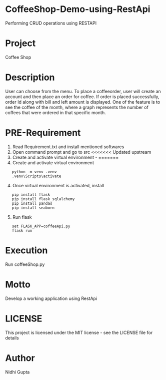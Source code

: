 # CoffeeShop-Demo-using-RestApi
Performing CRUD operations using RESTAPI

# Project
Coffee Shop

# Description
User can choose from the menu. To place a coffeeorder, user will create an account and then place an order for coffee. If order is placed successfully, order Id along with bill and left amount is displayed. One of the feature is to see the coffee of the month, where a graph represents the number of coffees that were ordered in that specific month. 

# PRE-Requirement
1. Read Requirement.txt and install mentioned softwares
2. Open command prompt and go to src
<<<<<<< Updated upstream
3. Create and activate virtual environment - 
=======
3. Create and activate virtual environment
```
   python -m venv .venv
   .venv\Scripts\activate
```
4. Once virtual environment is activated, install
```
   pip install flask
   pip install flask_sqlalchemy
   pip install pandas
   pip install seaborn
```
5. Run flask
```
   set FLASK_APP=coffeeApi.py
   flask run
```

# Execution
Run coffeeShop.py

# Motto
Develop a working application using RestApi

# LICENSE
This project is licensed under the MIT license - see the LICENSE file for details

# Author
Nidhi Gupta
